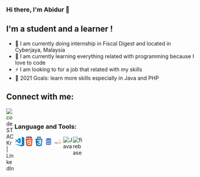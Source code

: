 ### Hi there, I'm Abidur 👋

## I'm a student and a learner !

- 🔭 I am currently doing internship in Fiscal Digest and located in Cyberjaya, Malaysia
- 🌱 I am currently learning everything related with programming because I love to code
- ⚡ I am looking to for a job that related with my skills
- 🥅 2021 Goals: learn more skills especially in Java and PHP

## Connect with me:
<a href="https://www.linkedin.com/in/abidurrahman-razali-00458b175/"><img align="left" alt="codeSTACKr | LinkedIn" width="22px" src="https://camo.githubusercontent.com/d659d2bac00c01b42bffbae84bdc121e828b8fecd5b4949ffa2575f5d9e4a371/68747470733a2f2f63646e2e6a7364656c6976722e6e65742f6e706d2f73696d706c652d69636f6e734076332f69636f6e732f6c696e6b6564696e2e737667" data-canonical-src="https://cdn.jsdelivr.net/npm/simple-icons@v3/icons/linkedin.svg" style="max-width:100%;" ></a>
<br />

### Language and Tools:
<img align="left" alt="Visual Studio Code" width="26px" src="https://raw.githubusercontent.com/github/explore/80688e429a7d4ef2fca1e82350fe8e3517d3494d/topics/visual-studio-code/visual-studio-code.png" style="max-width:100%;">
<img align="left" alt="HTML5" width="26px" src="https://raw.githubusercontent.com/github/explore/80688e429a7d4ef2fca1e82350fe8e3517d3494d/topics/html/html.png" style="max-width:100%;">
<img align="left" alt="CSS3" width="26px" src="https://raw.githubusercontent.com/github/explore/80688e429a7d4ef2fca1e82350fe8e3517d3494d/topics/css/css.png" style="max-width:100%;">
<img align="left" alt="SQL" width="26px" src="https://raw.githubusercontent.com/github/explore/80688e429a7d4ef2fca1e82350fe8e3517d3494d/topics/sql/sql.png" style="max-width:100%;">
<img align="left" alt="MySQL" width="26px" src="https://raw.githubusercontent.com/github/explore/80688e429a7d4ef2fca1e82350fe8e3517d3494d/topics/mysql/mysql.png" style="max-width:100%;">
<img align="left" alt= "Java" width="26px" src="https://camo.githubusercontent.com/f2e55992ca80a5e95192891e0a5027243789561975b6bceb31437b3f6ad1d1da/68747470733a2f2f696d672e69636f6e73382e636f6d2f636f6c6f722f34382f3030303030302f6a6176612d636f666665652d6375702d6c6f676f2e706e67" data-canonical-src="https://img.icons8.com/color/48/000000/java-coffee-cup-logo.png" style="max-width:100%;">
<img  align="left" alt= "firebase" width="26px" src="https://camo.githubusercontent.com/04d74fa252ccfc767a20a5719365205c5251294b38c3d91d213491b24200e595/68747470733a2f2f696d672e69636f6e73382e636f6d2f636f6c6f722f34382f3030303030302f66697265626173652e706e67" data-canonical-src="https://img.icons8.com/color/48/000000/firebase.png" style="max-width:100%;">



